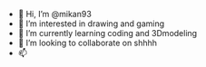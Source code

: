 - 👋 Hi, I’m @mikan93
- 👀 I’m interested in drawing and gaming
- 🌱 I’m currently learning coding and 3Dmodeling
- 💞️ I’m looking to collaborate on shhhh
- 📫

<!---
mikan93/mikan93 is a ✨ special ✨ repository because its `README.md` (this file) appears on your GitHub profile.
You can click the Preview link to take a look at your changes.
--->
